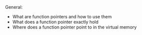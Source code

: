 General:

- What are function pointers and how to use them
- What does a function pointer exactly hold
- Where does a function pointer point to in the virtual memory
